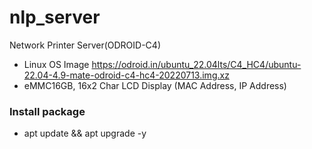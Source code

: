 # nlp_server
Network Printer Server(ODROID-C4)

* Linux OS Image https://odroid.in/ubuntu_22.04lts/C4_HC4/ubuntu-22.04-4.9-mate-odroid-c4-hc4-20220713.img.xz
* eMMC16GB, 16x2 Char LCD Display (MAC Address, IP Address)

### Install package
* apt update && apt upgrade -y
